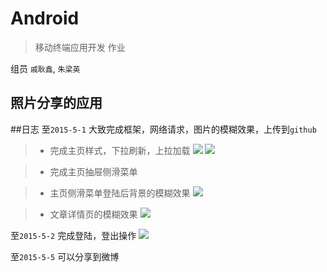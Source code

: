 # Android
>移动终端应用开发 作业

组员 `戚耿鑫`, `朱梁英`

## 照片分享的应用

##日志
至`2015-5-1` 大致完成框架，网络请求，图片的模糊效果，上传到`github`
>* 完成主页样式，下拉刷新，上拉加载
![](https://github.com/qgx446738721/Android/blob/master/art/loading.jpg?raw=true)
![](https://github.com/qgx446738721/Android/blob/master/art/main_list.jpg?raw=true)

>* 完成主页抽屉侧滑菜单

>* 主页侧滑菜单登陆后背景的模糊效果
![](https://github.com/qgx446738721/Android/blob/master/art/menu.jpg?raw=true)

>* 文章详情页的模糊效果
![](https://github.com/qgx446738721/Android/blob/master/art/article_detail.jpg?raw=true)

至`2015-5-2` 完成登陆，登出操作
![](https://github.com/qgx446738721/Android/blob/master/art/loagin.jpg?raw=true)

至`2015-5-5` 可以分享到微博
